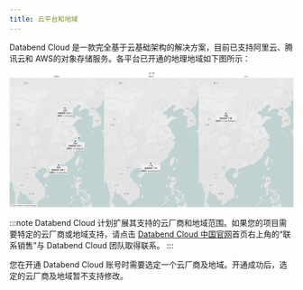 ```yaml
---
title: 云平台和地域
---
```


Databend Cloud 是一款完全基于云基础架构的解决方案，目前已支持阿里云、腾讯云和 AWS的对象存储服务。各平台已开通的地理地域如下图所示：

![alt text](../../../../../public/img/cloud/dc-platform.png)

:::note
Databend Cloud 计划扩展其支持的云厂商和地域范围。如果您的项目需要特定的云厂商或地域支持，请点击 [Databend Cloud 中国官网](https://www.databend.cn/)首页右上角的“联系销售”与 Databend Cloud 团队取得联系。
:::

您在开通 Databend Cloud 账号时需要选定一个云厂商及地域。开通成功后，选定的云厂商及地域暂不支持修改。